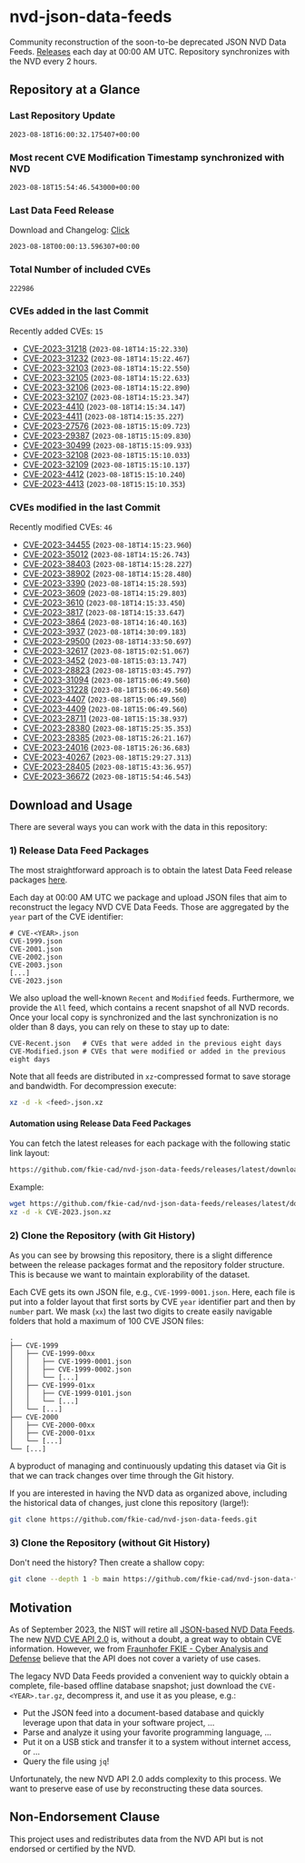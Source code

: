 # nvd-json-data-feeds

Community reconstruction of the soon-to-be deprecated JSON NVD Data Feeds. 
[Releases](https://github.com/fkie-cad/nvd-json-data-feeds/releases/latest) each day at 00:00 AM UTC.
Repository synchronizes with the NVD every 2 hours.

## Repository at a Glance

### Last Repository Update

```plain
2023-08-18T16:00:32.175407+00:00
```

### Most recent CVE Modification Timestamp synchronized with NVD

```plain
2023-08-18T15:54:46.543000+00:00
```

### Last Data Feed Release

Download and Changelog: [Click](https://github.com/fkie-cad/nvd-json-data-feeds/releases/latest)

```plain
2023-08-18T00:00:13.596307+00:00
```

### Total Number of included CVEs

```plain
222986
```

### CVEs added in the last Commit

Recently added CVEs: `15`

* [CVE-2023-31218](CVE-2023/CVE-2023-312xx/CVE-2023-31218.json) (`2023-08-18T14:15:22.330`)
* [CVE-2023-31232](CVE-2023/CVE-2023-312xx/CVE-2023-31232.json) (`2023-08-18T14:15:22.467`)
* [CVE-2023-32103](CVE-2023/CVE-2023-321xx/CVE-2023-32103.json) (`2023-08-18T14:15:22.550`)
* [CVE-2023-32105](CVE-2023/CVE-2023-321xx/CVE-2023-32105.json) (`2023-08-18T14:15:22.633`)
* [CVE-2023-32106](CVE-2023/CVE-2023-321xx/CVE-2023-32106.json) (`2023-08-18T14:15:22.890`)
* [CVE-2023-32107](CVE-2023/CVE-2023-321xx/CVE-2023-32107.json) (`2023-08-18T14:15:23.347`)
* [CVE-2023-4410](CVE-2023/CVE-2023-44xx/CVE-2023-4410.json) (`2023-08-18T14:15:34.147`)
* [CVE-2023-4411](CVE-2023/CVE-2023-44xx/CVE-2023-4411.json) (`2023-08-18T14:15:35.227`)
* [CVE-2023-27576](CVE-2023/CVE-2023-275xx/CVE-2023-27576.json) (`2023-08-18T15:15:09.723`)
* [CVE-2023-29387](CVE-2023/CVE-2023-293xx/CVE-2023-29387.json) (`2023-08-18T15:15:09.830`)
* [CVE-2023-30499](CVE-2023/CVE-2023-304xx/CVE-2023-30499.json) (`2023-08-18T15:15:09.933`)
* [CVE-2023-32108](CVE-2023/CVE-2023-321xx/CVE-2023-32108.json) (`2023-08-18T15:15:10.033`)
* [CVE-2023-32109](CVE-2023/CVE-2023-321xx/CVE-2023-32109.json) (`2023-08-18T15:15:10.137`)
* [CVE-2023-4412](CVE-2023/CVE-2023-44xx/CVE-2023-4412.json) (`2023-08-18T15:15:10.240`)
* [CVE-2023-4413](CVE-2023/CVE-2023-44xx/CVE-2023-4413.json) (`2023-08-18T15:15:10.353`)


### CVEs modified in the last Commit

Recently modified CVEs: `46`

* [CVE-2023-34455](CVE-2023/CVE-2023-344xx/CVE-2023-34455.json) (`2023-08-18T14:15:23.960`)
* [CVE-2023-35012](CVE-2023/CVE-2023-350xx/CVE-2023-35012.json) (`2023-08-18T14:15:26.743`)
* [CVE-2023-38403](CVE-2023/CVE-2023-384xx/CVE-2023-38403.json) (`2023-08-18T14:15:28.227`)
* [CVE-2023-38902](CVE-2023/CVE-2023-389xx/CVE-2023-38902.json) (`2023-08-18T14:15:28.480`)
* [CVE-2023-3390](CVE-2023/CVE-2023-33xx/CVE-2023-3390.json) (`2023-08-18T14:15:28.593`)
* [CVE-2023-3609](CVE-2023/CVE-2023-36xx/CVE-2023-3609.json) (`2023-08-18T14:15:29.803`)
* [CVE-2023-3610](CVE-2023/CVE-2023-36xx/CVE-2023-3610.json) (`2023-08-18T14:15:33.450`)
* [CVE-2023-3817](CVE-2023/CVE-2023-38xx/CVE-2023-3817.json) (`2023-08-18T14:15:33.647`)
* [CVE-2023-3864](CVE-2023/CVE-2023-38xx/CVE-2023-3864.json) (`2023-08-18T14:16:40.163`)
* [CVE-2023-3937](CVE-2023/CVE-2023-39xx/CVE-2023-3937.json) (`2023-08-18T14:30:09.183`)
* [CVE-2023-29500](CVE-2023/CVE-2023-295xx/CVE-2023-29500.json) (`2023-08-18T14:33:50.697`)
* [CVE-2023-32617](CVE-2023/CVE-2023-326xx/CVE-2023-32617.json) (`2023-08-18T15:02:51.067`)
* [CVE-2023-3452](CVE-2023/CVE-2023-34xx/CVE-2023-3452.json) (`2023-08-18T15:03:13.747`)
* [CVE-2023-28823](CVE-2023/CVE-2023-288xx/CVE-2023-28823.json) (`2023-08-18T15:03:45.797`)
* [CVE-2023-31094](CVE-2023/CVE-2023-310xx/CVE-2023-31094.json) (`2023-08-18T15:06:49.560`)
* [CVE-2023-31228](CVE-2023/CVE-2023-312xx/CVE-2023-31228.json) (`2023-08-18T15:06:49.560`)
* [CVE-2023-4407](CVE-2023/CVE-2023-44xx/CVE-2023-4407.json) (`2023-08-18T15:06:49.560`)
* [CVE-2023-4409](CVE-2023/CVE-2023-44xx/CVE-2023-4409.json) (`2023-08-18T15:06:49.560`)
* [CVE-2023-28711](CVE-2023/CVE-2023-287xx/CVE-2023-28711.json) (`2023-08-18T15:15:38.937`)
* [CVE-2023-28380](CVE-2023/CVE-2023-283xx/CVE-2023-28380.json) (`2023-08-18T15:25:35.353`)
* [CVE-2023-28385](CVE-2023/CVE-2023-283xx/CVE-2023-28385.json) (`2023-08-18T15:26:21.167`)
* [CVE-2023-24016](CVE-2023/CVE-2023-240xx/CVE-2023-24016.json) (`2023-08-18T15:26:36.683`)
* [CVE-2023-40267](CVE-2023/CVE-2023-402xx/CVE-2023-40267.json) (`2023-08-18T15:29:27.313`)
* [CVE-2023-28405](CVE-2023/CVE-2023-284xx/CVE-2023-28405.json) (`2023-08-18T15:43:36.957`)
* [CVE-2023-36672](CVE-2023/CVE-2023-366xx/CVE-2023-36672.json) (`2023-08-18T15:54:46.543`)


## Download and Usage

There are several ways you can work with the data in this repository:

### 1) Release Data Feed Packages

The most straightforward approach is to obtain the latest Data Feed release packages [here](https://github.com/fkie-cad/nvd-json-data-feeds/releases/latest).

Each day at 00:00 AM UTC we package and upload JSON files that aim to reconstruct the legacy NVD CVE Data Feeds.
Those are aggregated by the `year` part of the CVE identifier:

```
# CVE-<YEAR>.json
CVE-1999.json
CVE-2001.json
CVE-2002.json
CVE-2003.json
[...]
CVE-2023.json
```

We also upload the well-known `Recent` and `Modified` feeds.
Furthermore, we provide the `All` feed, which contains a recent snapshot of all NVD records.
Once your local copy is synchronized and the last synchronization is no older than 8 days, you can rely on these to stay up to date:

```plain
CVE-Recent.json   # CVEs that were added in the previous eight days
CVE-Modified.json # CVEs that were modified or added in the previous eight days
```

Note that all feeds are distributed in `xz`-compressed format to save storage and bandwidth.
For decompression execute:

```sh
xz -d -k <feed>.json.xz
```


#### Automation using Release Data Feed Packages

You can fetch the latest releases for each package with the following static link layout:

```sh
https://github.com/fkie-cad/nvd-json-data-feeds/releases/latest/download/CVE-<YEAR>.json.xz
```

Example:

```sh
wget https://github.com/fkie-cad/nvd-json-data-feeds/releases/latest/download/CVE-2023.json.xz
xz -d -k CVE-2023.json.xz
```

### 2) Clone the Repository (with Git History)

As you can see by browsing this repository, there is a slight difference between the release packages format and the repository folder structure.
This is because we want to maintain explorability of the dataset.

Each CVE gets its own JSON file, e.g., `CVE-1999-0001.json`.
Here, each file is put into a folder layout that first sorts by CVE `year` identifier part and then by `number` part.
We mask (`xx`) the last two digits to create easily navigable folders that hold a maximum of 100 CVE JSON files:

```plain
.
├── CVE-1999
│   ├── CVE-1999-00xx
│   │   ├── CVE-1999-0001.json
│   │   ├── CVE-1999-0002.json
│   │   └── [...]
│   ├── CVE-1999-01xx
│   │   ├── CVE-1999-0101.json
│   │   └── [...]
│   └── [...]
├── CVE-2000
│   ├── CVE-2000-00xx
│   ├── CVE-2000-01xx
│   └── [...]
└── [...]
```

A byproduct of managing and continuously updating this dataset via Git is that we can track changes over time through the Git history.

If you are interested in having the NVD data as organized above, including the historical data of changes, just clone this repository (large!):

```sh
git clone https://github.com/fkie-cad/nvd-json-data-feeds.git
```

### 3) Clone the Repository (without Git History)

Don't need the history? Then create a shallow copy:

```sh
git clone --depth 1 -b main https://github.com/fkie-cad/nvd-json-data-feeds.git
```

## Motivation

As of September 2023, the NIST will retire all [JSON-based NVD Data Feeds](https://nvd.nist.gov/vuln/data-feeds#divRetirementBanner-1).
The new [NVD CVE API 2.0](https://nvd.nist.gov/developers/vulnerabilities) is, without a doubt, a great way to obtain CVE information.
However, we from [Fraunhofer FKIE - Cyber Analysis and Defense](https://www.fkie.fraunhofer.de/en/departments/cad.html) believe that the API does not cover a variety of use cases.

The legacy NVD Data Feeds provided a convenient way to quickly obtain a complete, file-based offline database snapshot; just download the `CVE-<YEAR>.tar.gz`, decompress it, and use it as you please, e.g.:

* Put the JSON feed into a document-based database and quickly leverage upon that data in your software project, ...
* Parse and analyze it using your favorite programming language, ...
* Put it on a USB stick and transfer it to a system without internet access, or ...
* Query the file using `jq`!

Unfortunately, the new NVD API 2.0 adds complexity to this process.
We want to preserve ease of use by reconstructing these data sources.

## Non-Endorsement Clause

This project uses and redistributes data from the NVD API but is not endorsed or certified by the NVD.